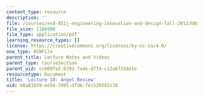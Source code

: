 ```yaml
---
content_type: resource
description: ''
file: /courses/esd-051j-engineering-innovation-and-design-fall-2012/b0a81b59ee547895dfd6fec52b542c18_MITESD_051JF12_Lec10AnRev.pdf
file_size: 1106990
file_type: application/pdf
learning_resource_types: []
license: https://creativecommons.org/licenses/by-nc-sa/4.0/
ocw_type: OCWFile
parent_title: Lecture Notes and Videos
parent_type: CourseSection
parent_uid: ccb69fa2-6392-7ade-d774-c12a6733de1e
resourcetype: Document
title: 'Lecture 10: Angel Review'
uid: b0a81b59-ee54-7895-dfd6-fec52b542c18
---
```

